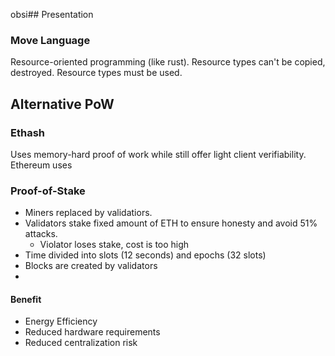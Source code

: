 obsi## Presentation
### Move Language
Resource-oriented programming (like rust). 
Resource types can't be copied, destroyed. Resource types must be used. 

## Alternative PoW

### Ethash
Uses memory-hard proof of work while still offer light client verifiability.
Ethereum uses 

### Proof-of-Stake
- Miners replaced by validatiors.
- Validators stake fixed amount of ETH to ensure honesty and avoid 51% attacks.
	- Violator loses stake, cost is too high
- Time divided into slots (12 seconds) and epochs (32 slots)
- Blocks are created by validators
- 

#### Benefit
- Energy Efficiency
- Reduced hardware requirements
- Reduced centralization risk


